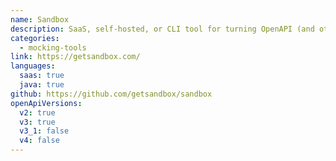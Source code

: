 ```yaml
---
name: Sandbox
description: SaaS, self-hosted, or CLI tool for turning OpenAPI (and other) descriptions into a mock server, where you can modify behaviour, simulate downtime, and any other nonsense you can think of thanks to a built-in code editor!
categories:
  - mocking-tools
link: https://getsandbox.com/
languages:
  saas: true
  java: true
github: https://github.com/getsandbox/sandbox
openApiVersions:
  v2: true
  v3: true
  v3_1: false
  v4: false
---
```

